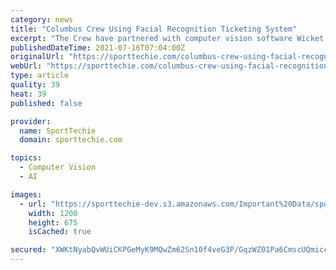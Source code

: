 ```yaml
---
category: news
title: "Columbus Crew Using Facial Recognition Ticketing System"
excerpt: "The Crew have partnered with computer vision software Wicket to add facial recognition scanning kiosks at their venue."
publishedDateTime: 2021-07-16T07:04:00Z
originalUrl: "https://sporttechie.com/columbus-crew-using-facial-recognition-ticketing-system"
webUrl: "https://sporttechie.com/columbus-crew-using-facial-recognition-ticketing-system"
type: article
quality: 39
heat: 39
published: false

provider:
  name: SportTechie
  domain: sporttechie.com

topics:
  - Computer Vision
  - AI

images:
  - url: "https://sporttechie-dev.s3.amazonaws.com/Important%20Data/sporttechie-image.png"
    width: 1200
    height: 675
    isCached: true

secured: "XWKtNyabQvWUiCKPGeMyK9MQwZm62Sn10f4veG3P/GqzWZ01Pa6CmscUQmiccse87ABo4jDem8uYKMps/0AiefOwhp25W1VF0RJeTkt20pIwIpam0DDT2ltM+bq/5Nyj8RUgniQdqPTTVj6EZGswDZidV8SI8zyLFFBqJfCMTlXCRdPYCQunV/RKLuw/9M7aI8XtnXZrGbrwLH7gnZS8MeP6iWHilRS0x/zIcRtLBM7uvpee/oQ7Z7HsgGR4T3sVUnfV7EreVY/RuXSAi2OzeF0dUX9cQOSeeHIoUroS4KCBf+tC9Jao67Co4pIKhgSuQnMjJTP7Ien0Uzo/1B1kPC7I9IWZbeuhAIcTkzSr9Vw=;SgqMZT7UfoXDvUfZZkiSJg=="
---
```


